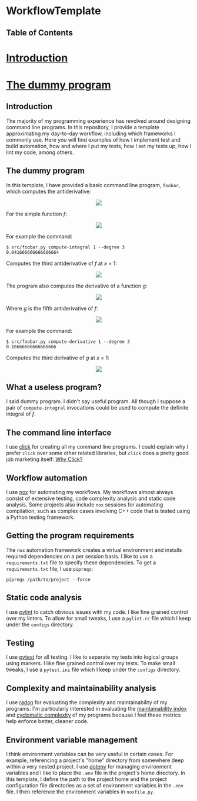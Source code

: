 # WorkflowTemplate
## Table of Contents
  # [Introduction](#introduction)  
  # [The dummy program](#the-dummy-program)  
## Introduction
The majority of my programming experience has revolved around designing command line programs.
In this repository, I provide a template approximating my day-to-day workflow, including which frameworks I commonly use. Here you will find examples of how I implement test and build automation, how and where I put my tests, how I set my tests up, how I lint my code, among others. 

## The dummy program
In this template, I have provided a basic command line program, `foobar`, which computes the antiderivative:
<p align="center">
  <img src="https://latex.codecogs.com/svg.latex?f^{(-n)}(x);\&space;\forall&space;n\in&space;\{1,...,5\}">
</p>

For the simple function _f_:
<p align="center">
  <img src="https://latex.codecogs.com/svg.latex?f(x)=x">
</p>

For example the command:
```
$ src/foobar.py compute-integral 1 --degree 3
0.041666666666666664
```
Computes the third antiderivative of _f_ at _x_ = 1:
<p align="center">
  <img src="https://latex.codecogs.com/svg.latex?f^{(-3)}(1)=\frac{1}{24}1^4=\frac{1}{24}">
</p>

The program also computes the derivative of a function _g_:
<p align="center">
  <img src="https://latex.codecogs.com/svg.latex?g^n(x);\&space;\forall&space;n\in&space;\{1,...,5\}">
</p>

Where _g_ is the fifth antiderivative of _f_:
<p align="center">
  <img src="https://latex.codecogs.com/svg.latex?g(x)=f^{(-5)}(x)=\frac{1}{720}x^6">
</p>

For example the command:
```
$ src/foobar.py compute-derivative 1 --degree 3
0.16666666666666666
```
Computes the third derivative of _g_ at _x_ = 1:
<p align="center">
  <img src="https://latex.codecogs.com/svg.latex?g^3(1)=\frac{1}{6}(1)^3=\frac{1}{6}">
</p>

## What a useless program?
I said dummy program. I didn't say useful program. All though I suppose a pair of `compute-integral` invocations could be used to compute the definite integral of _f_.

## The command line interface
I use [click](https://click.palletsprojects.com/en/7.x/) for creating all my command line programs. I could explain why I prefer `click` over some other related libraries, but `click` does a pretty good job marketing itself: [Why Click?](https://click.palletsprojects.com/en/7.x/why/#why-not-argparse)

## Workflow automation
I use [nox](https://nox.thea.codes/en/stable/) for automating my workflows. My workflows almost always consist of extensive testing, code complexity analysis and static code analysis. Some projects also include `nox` sessions for automating compilation, such as complex cases involving C++ code that is tested using a Python testing framework.

## Getting the program requirements
The `nox` automation framework creates a virtual environment and installs required dependencies on a per session basis. I like to use a `requirements.txt` file to specify these dependencies. To get a `requirements.txt` file, I use `pipreqs`:
```
pipreqs /path/to/project --force
```

## Static code analysis
I use [pylint](https://www.pylint.org/) to catch obvious issues with my code. I like fine grained control over my linters. To allow for small tweaks, I use a `pylint.rc` file which I keep under the `configs` directory.

## Testing
I use [pytest](https://docs.pytest.org/en/stable/) for all testing. I like to separate my tests into logical groups using markers. I like fine grained control over my tests. To make small tweaks, I use a `pytest.ini` file which I keep under the `configs` directory. 

## Complexity and maintainability analysis
I use [radon](https://radon.readthedocs.io/en/latest/index.html) for evaluating the complexity and maintainability of my programs. I'm particularly interested in evaluating the [maintainability index](https://en.wikipedia.org/wiki/Maintainability) and [cyclomatic complexity](https://en.wikipedia.org/wiki/Cyclomatic_complexity) of my programs because I feel these metrics help enforce better, cleaner code.

## Environment variable management
I think environment variables can be very useful in certain cases. For example, referencing a project's "home" directory from somewhere deep within a very nested project. I use [dotenv](https://www.npmjs.com/package/dotenv) for managing environment variables and I like to place the `.env` file in the project's home directory. In this template, I define the path to the project home and the project configuration file directories as a set of environment variables in the `.env` file. I then reference the environment variables in `noxfile.py`.
